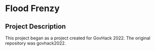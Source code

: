 # Flood Frenzy

## Project Description

This project began as a project created for GovHack 2022.  The original repository was govhack2022.
